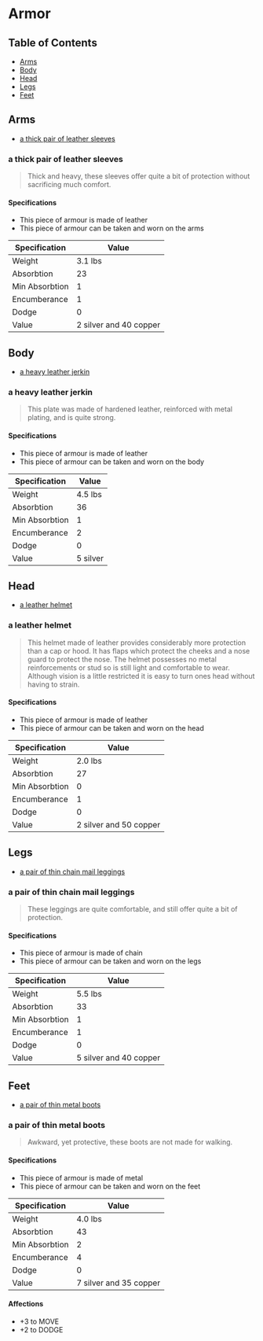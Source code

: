 # Armor

## Table of Contents

* [Arms](#arms)
* [Body](#body)
* [Head](#head)
* [Legs](#legs)
* [Feet](#feet)

## Arms

* [a thick pair of leather sleeves](#a-thick-pair-of-leather-sleeves)

### a thick pair of leather sleeves

> Thick and heavy, these sleeves offer quite a bit of protection without
> sacrificing much comfort.

#### Specifications

* This piece of armour is made of leather
* This piece of armour can be taken and worn on the arms

| Specification  | Value                  |
|----------------|------------------------|
| Weight         | 3.1 lbs                |
| Absorbtion     | 23                     |
| Min Absorbtion | 1                      |
| Encumberance   | 1                      |
| Dodge          | 0                      |
| Value          | 2 silver and 40 copper |

## Body

* [a heavy leather jerkin](#a-heavy-leather-jerkin)

### a heavy leather jerkin

> This plate was made of hardened leather, reinforced with metal plating, and
> is quite strong.

#### Specifications

* This piece of armour is made of leather
* This piece of armour can be taken and worn on the body

| Specification  | Value    |
|----------------|----------|
| Weight         | 4.5 lbs  |
| Absorbtion     | 36       |
| Min Absorbtion | 1        |
| Encumberance   | 2        |
| Dodge          | 0        |
| Value          | 5 silver |

## Head

* [a leather helmet](#a-leather-helmet)

### a leather helmet

> This helmet made of leather provides considerably more protection than a
> cap or hood. It has flaps which protect the cheeks and a nose guard to protect
> the nose. The helmet possesses no metal reinforcements or stud so is still
> light and comfortable to wear. Although vision is a little restricted it is
> easy to turn ones head without having to strain.

#### Specifications

* This piece of armour is made of leather
* This piece of armour can be taken and worn on the head

| Specification  | Value                  |
|----------------|------------------------|
| Weight         | 2.0 lbs                |
| Absorbtion     | 27                     |
| Min Absorbtion | 0                      |
| Encumberance   | 1                      |
| Dodge          | 0                      |
| Value          | 2 silver and 50 copper |

## Legs

* [a pair of thin chain mail leggings](#a-pair-of-thin-chain-mail-leggings)

### a pair of thin chain mail leggings

> These leggings are quite comfortable, and still offer quite a bit of
> protection.

#### Specifications

* This piece of armour is made of chain
* This piece of armour can be taken and worn on the legs

| Specification  | Value                  |
|----------------|------------------------|
| Weight         | 5.5 lbs                |
| Absorbtion     | 33                     |
| Min Absorbtion | 1                      |
| Encumberance   | 1                      |
| Dodge          | 0                      |
| Value          | 5 silver and 40 copper |

## Feet

* [a pair of thin metal boots](#a-pair-of-thin-metal-boots)

### a pair of thin metal boots

> Awkward, yet protective, these boots are not made for walking.

#### Specifications

* This piece of armour is made of metal
* This piece of armour can be taken and worn on the feet

| Specification  | Value                  |
|----------------|------------------------|
| Weight         | 4.0 lbs                |
| Absorbtion     | 43                     |
| Min Absorbtion | 2                      |
| Encumberance   | 4                      |
| Dodge          | 0                      |
| Value          | 7 silver and 35 copper |

#### Affections

* +3 to MOVE
* +2 to DODGE
